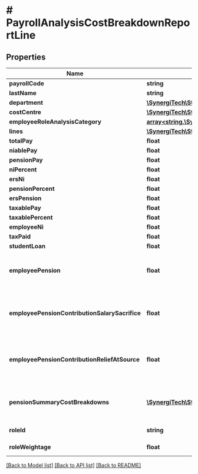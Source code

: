 # # PayrollAnalysisCostBreakdownReportLine

## Properties

Name | Type | Description | Notes
------------ | ------------- | ------------- | -------------
**payrollCode** | **string** |  | [optional]
**lastName** | **string** |  | [optional]
**department** | [**\SynergiTech\Staffology\Model\StringStringDecimalValueTuple**](StringStringDecimalValueTuple.md) |  | [optional]
**costCentre** | [**\SynergiTech\Staffology\Model\StringStringDecimalValueTuple**](StringStringDecimalValueTuple.md) |  | [optional]
**employeeRoleAnalysisCategory** | [**array<string,\SynergiTech\Staffology\Model\StringDecimalKeyValuePair>**](StringDecimalKeyValuePair.md) |  | [optional]
**lines** | [**\SynergiTech\Staffology\Model\PayrollAnalysisCostBreakdownReportValue[]**](PayrollAnalysisCostBreakdownReportValue.md) |  | [optional]
**totalPay** | **float** |  | [optional]
**niablePay** | **float** |  | [optional]
**pensionPay** | **float** |  | [optional]
**niPercent** | **float** |  | [optional]
**ersNi** | **float** |  | [optional]
**pensionPercent** | **float** |  | [optional]
**ersPension** | **float** |  | [optional]
**taxablePay** | **float** |  | [optional]
**taxablePercent** | **float** |  | [optional]
**employeeNi** | **float** |  | [optional]
**taxPaid** | **float** |  | [optional]
**studentLoan** | **float** |  | [optional]
**employeePension** | **float** | The value of the Pension Contribution(PENSION) being made by the Employee | [optional]
**employeePensionContributionSalarySacrifice** | **float** | The value of the Pension Contribution Salary Sacrifice(PENSIONSS) being made by the Employee | [optional]
**employeePensionContributionReliefAtSource** | **float** | The value of the Pension Contribution Relief At Source(PENSIONRAS) being made by the Employee | [optional]
**pensionSummaryCostBreakdowns** | [**\SynergiTech\Staffology\Model\PensionSummaryCostBreakdown[]**](PensionSummaryCostBreakdown.md) | List of pension summaries, each representing a breakdown of various pension components | [optional]
**roleId** | **string** | RoleId of that particular line entry | [optional]
**roleWeightage** | **float** | Weightage value of the given employee role | [optional]

[[Back to Model list]](../../README.md#models) [[Back to API list]](../../README.md#endpoints) [[Back to README]](../../README.md)
